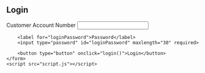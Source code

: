 <!DOCTYPE html>
<html lang="en">
<head>
    <meta charset="UTF-8">
    <meta name="viewport" content="width=device-width, initial-scale=1.0">
    <title>Login</title>
    <link rel="stylesheet" href="styles.css">
</head>
<body>
    <form id="loginForm">
        <h2>Login</h2>
        <label for="accountNumber">Customer Account Number</label>
        <input type="text" id="accountNumber" required>
        
        <label for="loginPassword">Password</label>
        <input type="password" id="loginPassword" maxlength="30" required>
        
        <button type="button" onclick="login()">Login</button>
    </form>
    <script src="script.js"></script>
</body>
</html>



